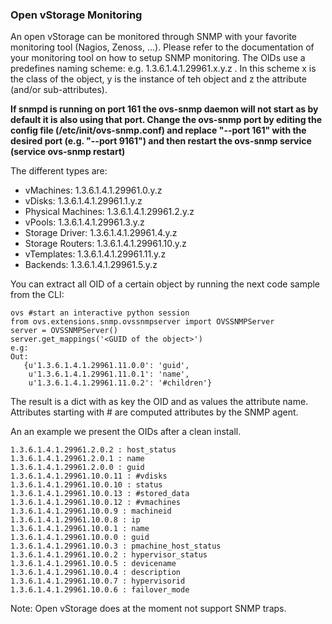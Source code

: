 ### Open vStorage Monitoring

An open vStorage can be monitored through SNMP with your favorite
monitoring tool (Nagios, Zenoss, ...). Please refer to the documentation
of your monitoring tool on how to setup SNMP monitoring. The OIDs use a
predefines naming scheme: e.g. 1.3.6.1.4.1.29961.x.y.z . In this scheme x is
the class of the object, y is the instance of teh object and z the
attribute (and/or sub-attributes).

**If snmpd is running on port 161 the ovs-snmp daemon will not start as by default it is also using that port. Change the ovs-snmp port by editing the config file (/etc/init/ovs-snmp.conf) and replace "--port 161" with the desired port (e.g. "--port 9161") and then restart the ovs-snmp service (service ovs-snmp restart)**


The different types are:

-   vMachines: 1.3.6.1.4.1.29961.0.y.z
-   vDisks: 1.3.6.1.4.1.29961.1.y.z
-   Physical Machines: 1.3.6.1.4.1.29961.2.y.z
-   vPools: 1.3.6.1.4.1.29961.3.y.z
-   Storage Driver: 1.3.6.1.4.1.29961.4.y.z
-   Storage Routers: 1.3.6.1.4.1.29961.10.y.z
-   vTemplates: 1.3.6.1.4.1.29961.11.y.z
-   Backends: 1.3.6.1.4.1.29961.5.y.z

You can extract all OID of a certain object by running the next code
sample from the CLI:

~~~~ {.sourceCode .python}
ovs #start an interactive python session
from ovs.extensions.snmp.ovssnmpserver import OVSSNMPServer
server = OVSSNMPServer()
server.get_mappings('<GUID of the object>')
e.g:
Out:
   {u'1.3.6.1.4.1.29961.11.0.0': 'guid',
    u'1.3.6.1.4.1.29961.11.0.1': 'name',
    u'1.3.6.1.4.1.29961.11.0.2': '#children'}
~~~~

The result is a dict with as key the OID and as values the attribute
name. Attributes starting with \# are computed attributes by the SNMP
agent.

An an example we present the OIDs after a clean install.

~~~~ {.sourceCode .python}
1.3.6.1.4.1.29961.2.0.2 : host_status
1.3.6.1.4.1.29961.2.0.1 : name
1.3.6.1.4.1.29961.2.0.0 : guid
1.3.6.1.4.1.29961.10.0.11 : #vdisks
1.3.6.1.4.1.29961.10.0.10 : status
1.3.6.1.4.1.29961.10.0.13 : #stored_data
1.3.6.1.4.1.29961.10.0.12 : #vmachines
1.3.6.1.4.1.29961.10.0.9 : machineid
1.3.6.1.4.1.29961.10.0.8 : ip
1.3.6.1.4.1.29961.10.0.1 : name
1.3.6.1.4.1.29961.10.0.0 : guid
1.3.6.1.4.1.29961.10.0.3 : pmachine_host_status
1.3.6.1.4.1.29961.10.0.2 : hypervisor_status
1.3.6.1.4.1.29961.10.0.5 : devicename
1.3.6.1.4.1.29961.10.0.4 : description
1.3.6.1.4.1.29961.10.0.7 : hypervisorid
1.3.6.1.4.1.29961.10.0.6 : failover_mode
~~~~

Note: Open vStorage does at the moment not support SNMP traps.